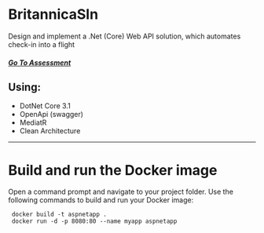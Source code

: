 # BritannicaSln
Design and implement a .Net (Core) Web API solution, which automates check-in into a flight

##### [Go To Assessment](/Flight-Assessment.pdf)

## Using:
  - DotNet Core 3.1
  - OpenApi (swagger)
  - MediatR
  - Clean Architecture
___

# Build and run the Docker image
Open a command prompt and navigate to your project folder.
Use the following commands to build and run your Docker image:

```
 docker build -t aspnetapp .
 docker run -d -p 8080:80 --name myapp aspnetapp
 ```


  



